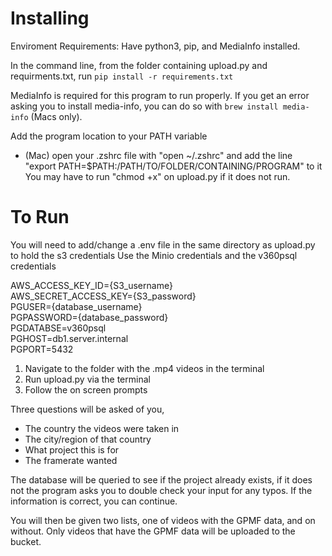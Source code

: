# Installing
Enviroment Requirements: Have python3, pip, and MediaInfo installed.

In the command line, from the folder containing upload.py and requirments.txt, run `pip install -r requirements.txt`

MediaInfo is required for this program to run properly.
If you get an error asking you to install media-info, you can do so with `brew install media-info` (Macs only).

Add the program location to your PATH variable
 - (Mac) open your .zshrc file with "open ~/.zshrc" and add the line "export PATH=$PATH:/PATH/TO/FOLDER/CONTAINING/PROGRAM" to it
You may have to run "chmod +x" on upload.py if it does not run.

# To Run
You will need to add/change a .env file in the same directory as  upload.py to hold the s3 credentials
Use the Minio credentials and the v360psql credentials

AWS_ACCESS_KEY_ID={S3_username}\
AWS_SECRET_ACCESS_KEY={S3_password}\
PGUSER={database_username}\
PGPASSWORD={database_password}\
PGDATABSE=v360psql\
PGHOST=db1.server.internal\
PGPORT=5432

1) Navigate to the folder with the .mp4 videos in the terminal
2) Run upload.py via the terminal
3) Follow the on screen prompts

Three questions will be asked of you, 
- The country the videos were taken in
- The city/region of that country
- What project this is for
- The framerate wanted

The database will be queried to see if the project already exists,
if it does not the program asks you to double check your input for any typos.
If the information is correct, you can continue.

You will then be given two lists, one of videos with the GPMF data, and on without.
Only videos that have the GPMF data will be uploaded to the bucket.

